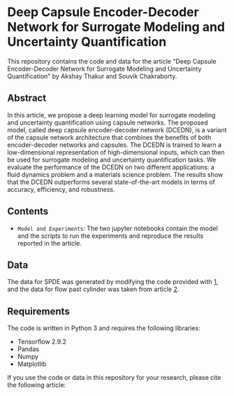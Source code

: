 # Deep Capsule Encoder-Decoder Network for Surrogate Modeling and Uncertainty Quantification

This repository contains the code and data for the article "Deep Capsule Encoder-Decoder Network for Surrogate Modeling and Uncertainty Quantification" by Akshay Thakur and Souvik Chakraborty.

## Abstract

In this article, we propose a deep learning model for surrogate modeling and uncertainty quantification using capsule networks. 
The proposed model, called deep capsule encoder-decoder network (DCEDN), is a variant of the capsule network architecture that combines the benefits of both encoder-decoder networks and capsules. 
The DCEDN is trained to learn a low-dimensional representation of high-dimensional inputs, which can then be used for surrogate modeling and uncertainty quantification tasks. 
We evaluate the performance of the DCEDN on two different applications: a fluid dynamics problem and a materials science problem. 
The results show that the DCEDN outperforms several state-of-the-art models in terms of accuracy, efficiency, and robustness.

## Contents

- `Model and Experiments`: The two jupyter notebooks contain the model and the scripts to run the experiments and reproduce the results reported in the article.

## Data
The data for SPDE was generated by modifying the code provided with [1](https://doi.org/10.1016/j.jcp.2018.08.036),
and the data for flow past cylinder was taken from article [2](https://doi.org/10.1016/j.neunet.2021.11.022). 

## Requirements

The code is written in Python 3 and requires the following libraries:

- Tensorflow 2.9.2
- Pandas
- Numpy
- Matplotlib

If you use the code or data in this repository for your research, please cite the following article:

